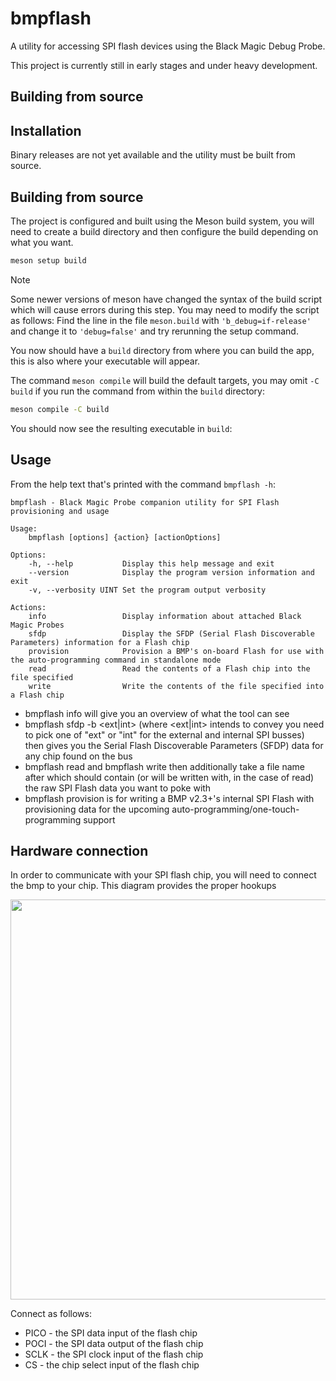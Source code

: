 # bmpflash

A utility for accessing SPI flash devices using the Black Magic Debug Probe.

This project is currently still in early stages and under heavy development.

## Building from source

## Installation

Binary releases are not yet available and the utility must be built from
source.

## Building from source

The project is configured and built using the Meson build system, you will need to create a build directory
and then configure the build depending on what you want.

```sh
meson setup build
```

> [!NOTE]
> Some newer versions of meson have changed the syntax of the build script which will cause errors during this step. You may need to modify the script
as follows: Find the line in the file `meson.build` with `'b_debug=if-release'` and change it to `'debug=false'` and try rerunning the setup command.

You now should have a `build` directory from where you can build the app, this is also where your executable will appear.

The command `meson compile` will build the default targets, you may omit `-C build` if you run the command from within the `build` directory:

```sh
meson compile -C build
```

You should now see the resulting executable in `build`:

## Usage

From the help text that's printed with the command `bmpflash -h`:

```
bmpflash - Black Magic Probe companion utility for SPI Flash provisioning and usage

Usage:
	bmpflash [options] {action} [actionOptions]

Options:
	-h, --help           Display this help message and exit
	--version            Display the program version information and exit
	-v, --verbosity UINT Set the program output verbosity

Actions:
	info                 Display information about attached Black Magic Probes
	sfdp                 Display the SFDP (Serial Flash Discoverable Parameters) information for a Flash chip
	provision            Provision a BMP's on-board Flash for use with the auto-programming command in standalone mode
	read                 Read the contents of a Flash chip into the file specified
	write                Write the contents of the file specified into a Flash chip
```

* bmpflash info will give you an overview of what the tool can see
* bmpflash sfdp -b <ext|int> (where <ext|int> intends to convey you need to pick one of "ext" or "int" for the external and internal SPI busses) then gives you the Serial Flash Discoverable Parameters (SFDP) data for any chip found on the bus
* bmpflash read and bmpflash write then additionally take a file name after which should contain (or will be written with, in the case of read) the raw SPI Flash data you want to poke with
* bmpflash provision is for writing a BMP v2.3+'s internal SPI Flash with provisioning data for the upcoming auto-programming/one-touch-programming support

## Hardware connection

In order to communicate with your SPI flash chip, you will need to connect the bmp to your chip. This diagram provides the proper hookups

<img src="https://black-magic.org/_images/unified-legend.svg" width="640" />

Connect as follows:
* PICO - the SPI data input of the flash chip
* POCI - the SPI data output of the flash chip
* SCLK - the SPI clock input of the flash chip
* CS - the chip select input of the flash chip

